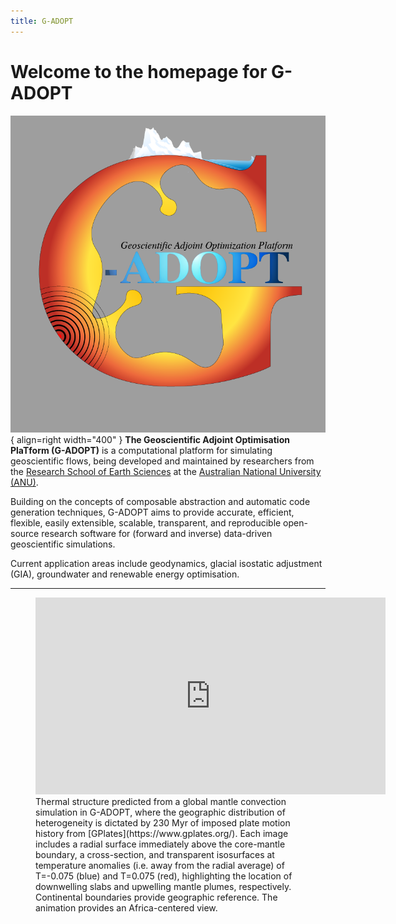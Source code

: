 ```yaml
---
title: G-ADOPT
---
```


# Welcome to the homepage for G-ADOPT

![Logo](images/gadopt_logo.png){ align=right width="400" }
**The Geoscientific Adjoint Optimisation PlaTform (G-ADOPT)** is a computational platform for simulating geoscientific flows, being developed and maintained by researchers from the [Research School of Earth Sciences](https://earthsciences.anu.edu.au/) at the [Australian National University (ANU)](https://www.anu.edu.au/).

Building on the concepts of composable abstraction and automatic code generation techniques, G-ADOPT aims to provide accurate, efficient, flexible, easily extensible, scalable, transparent, and reproducible open-source research software for (forward and inverse) data-driven geoscientific simulations.  

Current application areas include geodynamics, glacial isostatic adjustment (GIA), groundwater and renewable energy optimisation.

---

<figure markdown>
<iframe width="560" height="315" src="https://www.youtube.com/embed/i7MVDvISByk?si=GBXUxCCr6v5Feyd6" title="YouTube video player" frameborder="0" allow="accelerometer; autoplay; clipboard-write; encrypted-media; gyroscope; picture-in-picture; web-share" allowfullscreen></iframe>
<figcaption markdown>
Thermal structure predicted from a global mantle convection simulation in G-ADOPT, where the geographic distribution of heterogeneity is dictated by 230 Myr of imposed plate motion history from [GPlates](https://www.gplates.org/). Each image includes a radial surface immediately above the core-mantle boundary, a cross-section, and transparent isosurfaces at temperature anomalies (i.e. away from the radial average) of T=-0.075 (blue) and T=0.075 (red), highlighting the location of downwelling slabs and upwelling mantle plumes, respectively. Continental boundaries provide geographic reference. The animation provides an Africa-centered view.
</figcaption>
</figure>
